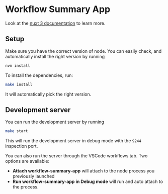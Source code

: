 # Workflow Summary App

Look at the [nuxt 3 documentation](https://v3.nuxtjs.org) to learn more.

## Setup

Make sure you have the correct version of node. You can easily check, and automatically install the right version by running

```bash
nvm install
```


To install the dependencies, run:

```bash
make install
```

It will automatically pick the right version.

## Development server

You can run the development server by running

```bash
make start
```

This will run the development server in debug mode with the `9244` inspection port.

You can also run the server through the VSCode workflows tab. Two options are available:

- **Attach workflow-summary-app** will attach to the node process you previously launched
- **Run workflow-summary-app in Debug mode** will run and auto attach to the process.